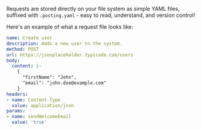 Requests are stored directly on your file system as simple YAML files, suffixed with `.posting.yaml` - easy to read, understand, and version control!

Here's an example of what a request file looks like:

```yaml
name: Create user
description: Adds a new user to the system.
method: POST
url: https://jsonplaceholder.typicode.com/users
body: 
  content: |-
    {
      "firstName": "John",
      "email": "john.doe@example.com"
    }
headers:
- name: Content-Type
  value: application/json
params:
- name: sendWelcomeEmail
  value: 'true'
```